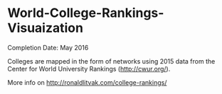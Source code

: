 # World-College-Rankings-Visuaization
 Completion Date: May 2016
 
 Colleges are mapped in the form of networks using 2015 data from the Center for World University Rankings (http://cwur.org/).
 
 More info on http://ronaldlitvak.com/college-rankings/
